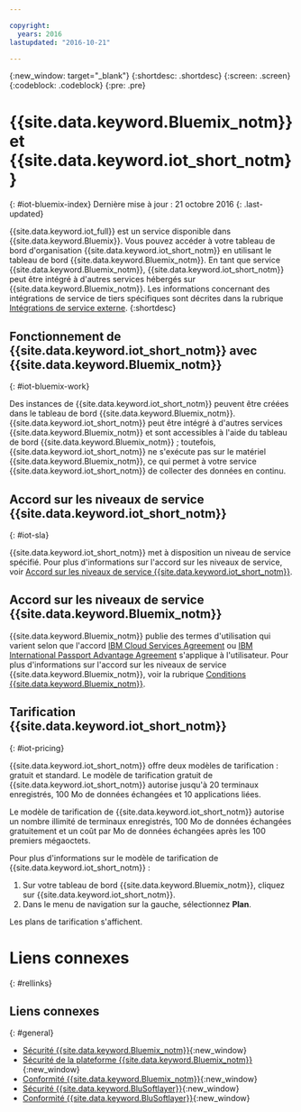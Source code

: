 ```yaml
---

copyright:
  years: 2016
lastupdated: "2016-10-21"

---
```


{:new_window: target="\_blank"}
{:shortdesc: .shortdesc}
{:screen: .screen}
{:codeblock: .codeblock}
{:pre: .pre}

# {{site.data.keyword.Bluemix_notm}} et {{site.data.keyword.iot_short_notm}}
{: #iot-bluemix-index}
Dernière mise à jour : 21 octobre 2016
{: .last-updated}

{{site.data.keyword.iot_full}} est un service disponible dans {{site.data.keyword.Bluemix}}. Vous pouvez accéder à votre tableau de bord d'organisation {{site.data.keyword.iot_short_notm}} en utilisant le tableau de bord {{site.data.keyword.Bluemix_notm}}. En tant que service {{site.data.keyword.Bluemix_notm}}, {{site.data.keyword.iot_short_notm}} peut être intégré à d'autres services hébergés sur {{site.data.keyword.Bluemix_notm}}. Les informations concernant des intégrations de service de tiers spécifiques sont décrites dans la rubrique [Intégrations de service externe](/extensions/index.html). {:shortdesc}

## Fonctionnement de {{site.data.keyword.iot_short_notm}} avec {{site.data.keyword.Bluemix_notm}}
{: #iot-bluemix-work}

Des instances de {{site.data.keyword.iot_short_notm}} peuvent être créées dans le tableau de bord {{site.data.keyword.Bluemix_notm}}. {{site.data.keyword.iot_short_notm}} peut être intégré à d'autres services {{site.data.keyword.Bluemix_notm}} et sont accessibles à l'aide du tableau de bord {{site.data.keyword.Bluemix_notm}} ; toutefois, {{site.data.keyword.iot_short_notm}} ne s'exécute pas sur le matériel {{site.data.keyword.Bluemix_notm}}, ce qui permet à votre service {{site.data.keyword.iot_short_notm}} de collecter des données en continu.

## Accord sur les niveaux de service {{site.data.keyword.iot_short_notm}}
{: #iot-sla}

{{site.data.keyword.iot_short_notm}} met à disposition un niveau de service spécifié. Pour plus d'informations sur l'accord sur les niveaux de service, voir [Accord sur les niveaux de service {{site.data.keyword.iot_short_notm}}](http://www-03.ibm.com/software/sla/sladb.nsf/pdf/6738-03/$file/i126-6738-03_06-2016_en_US.pdf).

## Accord sur les niveaux de service {{site.data.keyword.Bluemix_notm}}

{{site.data.keyword.Bluemix_notm}} publie des termes d'utilisation qui varient selon que l'accord [IBM Cloud Services Agreement](http://www-05.ibm.com/support/operations/files/pdf/csa_us.pdf?cm_mc_uid=65870113399114371461368&cm_mc_sid_50200000=1469524513) ou [IBM International Passport Advantage Agreement](https://www-01.ibm.com/software/passportadvantage/pa_agreements.html) s'applique à l'utilisateur. Pour plus d'informations sur l'accord sur les niveaux de service {{site.data.keyword.Bluemix_notm}}, voir la rubrique [Conditions {{site.data.keyword.Bluemix_notm}}](.../.../.../navigation/notices.html#terms).

## Tarification {{site.data.keyword.iot_short_notm}}
{: #iot-pricing}

{{site.data.keyword.iot_short_notm}} offre deux modèles de tarification : gratuit et standard. Le modèle de tarification gratuit de {{site.data.keyword.iot_short_notm}} autorise jusqu'à 20 terminaux enregistrés, 100 Mo de données échangées et 10 applications liées.

Le modèle de tarification de {{site.data.keyword.iot_short_notm}} autorise un nombre illimité de terminaux enregistrés, 100 Mo de données échangées gratuitement et un coût par Mo de données échangées après les 100 premiers mégaoctets. 

Pour plus d'informations sur le modèle de tarification de {{site.data.keyword.iot_short_notm}} :

1. Sur votre tableau de bord {{site.data.keyword.Bluemix_notm}}, cliquez sur {{site.data.keyword.iot_short_notm}}.
2. Dans le menu de navigation sur la gauche, sélectionnez **Plan**.

Les plans de tarification s'affichent.

# Liens connexes
{: #rellinks}


## Liens connexes
{: #general}

* [Sécurité {{site.data.keyword.Bluemix_notm}}](https://console.ng.bluemix.net/docs/security/index.html#security){:new_window}
* [Sécurité de la plateforme {{site.data.keyword.Bluemix_notm}}](https://console.ng.bluemix.net/docs/security/index.html#platform-security){:new_window}
* [Conformité {{site.data.keyword.Bluemix_notm}}](https://console.ng.bluemix.net/docs/security/index.html#compliance){:new_window}
* [Sécurité {{site.data.keyword.BluSoftlayer}}](http://www.softlayer.com/security){:new_window}
* [Conformité {{site.data.keyword.BluSoftlayer}}](http://www.softlayer.com/compliance){:new_window}

